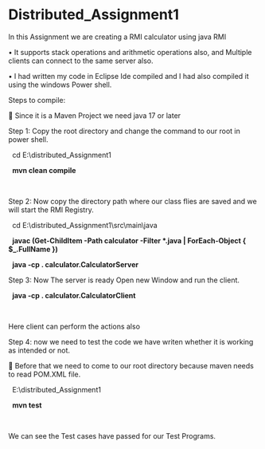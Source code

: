 # Distributed_Assignment1
In this Assignment we are creating a RMI calculator using java RMI

•	It supports stack operations and arithmetic operations also, and Multiple clients can connect to the same server also.

•	I had written my code in Eclipse Ide compiled and I had also compiled it using the windows Power shell.

Steps to compile:

	Since it is a Maven Project we need java 17 or later

Step 1: Copy the root directory and change the command to our root in power shell.

&nbsp;			cd E:\\distributed\_Assignment1

&nbsp;				**mvn clean compile**

&nbsp;

Step 2: Now copy the directory path where our class flies are saved and we will start the RMI Registry.

&nbsp;			cd E:\\distributed\_Assignment1\\src\\main\\java

&nbsp;	**javac (Get-ChildItem -Path calculator -Filter \*.java | ForEach-Object { $\_.FullName })**

&nbsp;	**java -cp . calculator.CalculatorServer**



Step 3: Now The server is ready Open new Window and run the client.

&nbsp;	**java -cp . calculator.CalculatorClient**

&nbsp;



Here client can perform the actions also

Step 4: now we need to test the code we have writen whether it is working as intended or not.

	Before that we need to come to our root directory because maven needs to read POM.XML file.

&nbsp;	E:\\distributed\_Assignment1

&nbsp;		**mvn test**	

&nbsp;

We can see the Test cases have passed for our Test Programs.




